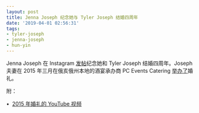 ```yaml
---
layout: post
title: Jenna Joseph 纪念她与 Tyler Joseph 结婚四周年
date: '2019-04-01 02:56:31'
tags:
- tyler-joseph
- jenna-joseph
- hun-yin
---
```


Jenna Joseph 在 Instagram [发帖](https://www.instagram.com/p/Bvk93NJlJ4U/?utm_source=ig_share_sheet&igshid=1la313mkzhgvk)纪念她和 Tyler Joseph 结婚四周年。Joseph 夫妻在 2015 年三月在俄亥俄州本地的酒宴承办商 PC Events Catering [举办了](http://pceventsinc.com/tyler-jenna-joseph-wedding/)婚礼。

附：

• &nbsp;[2015 年婚礼的 YouTube 视频](https://youtu.be/LmtLz32_wQw)

